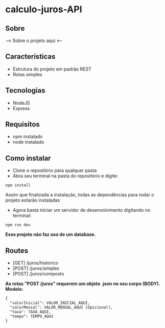 # calculo-juros-API

## Sobre
--> Sobre o projeto aqui <--

## Características
- Estrutura do projeto em padrão REST
- Rotas simples
  

## Tecnologias
- NodeJS
- Express
  

## Requisitos
- npm instalado
- node instalado
  
  
## Como instalar
- Clone o repositório para qualquer pasta
- Abra seu terminal na pasta do repositório e digite:
```
npm install
```

Assim que finalizada a instalação, todas as dependências para rodar o projeto estarão instaladas
- Agora basta iniciar um servidor de desenvolvimento digitando no terminal:
```
npm run dev
```
**Esse projeto não faz uso de um database.**


## Routes
- [GET] /juros/historico
- [POST] /juros/simples
- [POST] /juros/composto

**As rotas "POST /juros" requerem um objeto .json no seu corpo (BODY). Modelo:**

```
{
  "valorInicial": VALOR_INICIAL_AQUI,
  "valorMensal": VALOR_MENSAL_AQUI (Opicional),
  "taxa": TAXA_AQUI,
  "tempo": TEMPO_AQUI
}
```
  
